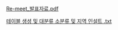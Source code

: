 
[Re-meet_발표자료.pdf](https://github.com/user-attachments/files/15812544/Re-meet_.pdf)


[테이블 생셩 및 대분류 소분류 및 지역 인설트 .txt](https://github.com/user-attachments/files/15812563/default.txt)

